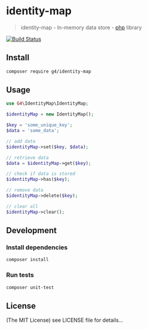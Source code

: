 identity-map
======

> identity-map - In-memory data store - [php](http://php.net) library

[![Build Status](https://travis-ci.org/g4code/identity-map.svg?branch=master)](https://travis-ci.org/g4code/identity-map)

## Install
```sh
composer require g4/identity-map
```

## Usage

```php
use G4\IdentityMap\IdentityMap;

$identityMap = new IdentityMap();

$key = 'some_unique_key';
$data = 'some_data';

// add data 
$identityMap->set($key, $data);

// retrieve data
$data = $identityMap->get($key);

// check if data is stored
$identityMap->has($key);

// remove data
$identityMap->delete($key);

// clear all
$identityMap->clear();

```

## Development

### Install dependencies

```sh
composer install
```

### Run tests

```sh
composer unit-test
```

## License

(The MIT License)
see LICENSE file for details...
